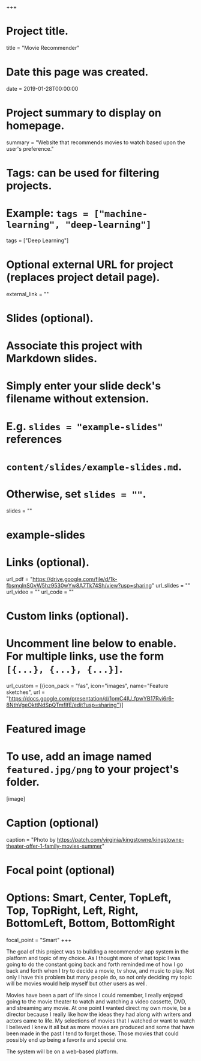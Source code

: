 +++
# Project title.
title = "Movie Recommender"

# Date this page was created.
date = 2019-01-28T00:00:00

# Project summary to display on homepage.
summary = "Website that recommends movies to watch based upon the user's preference."

# Tags: can be used for filtering projects.
# Example: `tags = ["machine-learning", "deep-learning"]`
tags = ["Deep Learning"]

# Optional external URL for project (replaces project detail page).
external_link = ""

# Slides (optional).
#   Associate this project with Markdown slides.
#   Simply enter your slide deck's filename without extension.
#   E.g. `slides = "example-slides"` references 
#   `content/slides/example-slides.md`.
#   Otherwise, set `slides = ""`.
slides = ""
# example-slides

# Links (optional).
url_pdf = "https://drive.google.com/file/d/1k-fbsmqlnSGvW5hz9530wYw8A7Tk74Sh/view?usp=sharing"
url_slides = ""
url_video = ""
url_code = ""

# Custom links (optional).
#   Uncomment line below to enable. For multiple links, use the form `[{...}, {...}, {...}]`.
 url_custom = [{icon_pack = "fas", icon="images", name="Feature sketches", url = "https://docs.google.com/presentation/d/1omC4IU_fpwYB17Rvi6r6-8NthVgeOkttNdSpQTmfIfE/edit?usp=sharing"}]

# Featured image
# To use, add an image named `featured.jpg/png` to your project's folder. 
[image]
  # Caption (optional)
  caption = "Photo by https://patch.com/virginia/kingstowne/kingstowne-theater-offer-1-family-movies-summer"
  
  # Focal point (optional)
  # Options: Smart, Center, TopLeft, Top, TopRight, Left, Right, BottomLeft, Bottom, BottomRight
  focal_point = "Smart"
+++

The goal of this project was to building a recommender app system in the platform and topic of my choice. As I thought more of what topic I was going to do the constant going back and forth reminded me of how I go back and forth when I try to decide a movie, tv show, and music to play. Not only I have this problem but many people do, so not only deciding my topic will be movies would help myself but other users as well. 

Movies have been a part of life since I could remember, I really enjoyed going to the movie theater to watch and watching a video cassette, DVD, and streaming any movie. At one point I wanted direct my own movie, be a director because I really like how the ideas they had along with writers and actors came to life. My selections of movies that I watched or want to watch I believed I knew it all but as more movies are produced and some that have been made in the past I tend to forget those. Those movies that could possibly end up being a favorite and special one. 

The system will be on a web-based platform.


